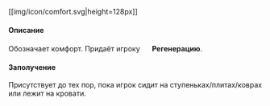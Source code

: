 [[img/icon/comfort.svg|height=128px]]

#### Описание
Обозначает комфорт. Придаёт игроку <img src="https://gamepedia.cursecdn.com/minecraft_gamepedia/5/53/Regeneration.png" width="16"> **Регенерацию**.

#### Заполучение
Присутствует до тех пор, пока игрок сидит на ступеньках/плитах/коврах или лежит на кровати.